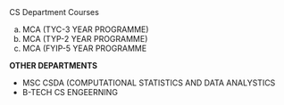 <html>
<head>CS Department Courses</head>
<body>
  <ol type=a>
    <li>MCA (TYC-3 YEAR PROGRAMME)</li>
    <li>MCA (TYP-2 YEAR PROGRAMME)</li>
    <li>MCA (FYIP-5 YEAR PROGRAMME </li>
  </ol>
  <b style="Arial" size=52> OTHER DEPARTMENTS</b>
  <ul>
    <li>MSC CSDA (COMPUTATIONAL STATISTICS AND DATA ANALYSTICS</li>
    <li>B-TECH CS ENGEERNING</li>
  </ul>
</body>
</html>
